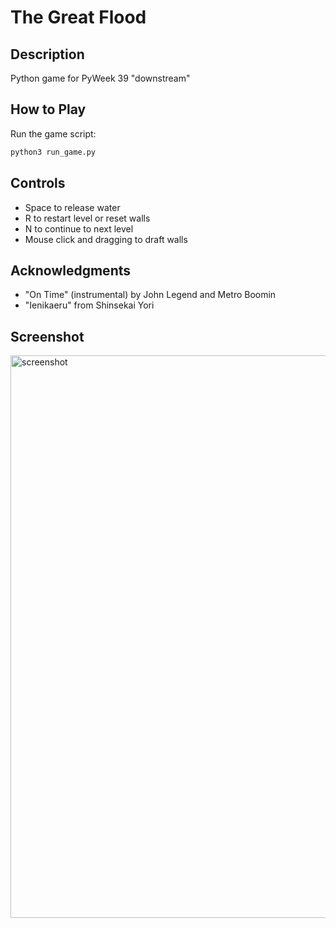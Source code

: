 # The Great Flood

## Description
Python game for PyWeek 39 "downstream"

## How to Play
Run the game script:
   ```sh
   python3 run_game.py
   ```
## Controls
   - Space to release water
   - R to restart level or reset walls
   - N to continue to next level
   - Mouse click and dragging to draft walls

## Acknowledgments
- "On Time" (instrumental) by John Legend and Metro Boomin
- "Ienikaeru" from Shinsekai Yori

## Screenshot
<img width="900" alt="screenshot" src="https://github.com/user-attachments/assets/c6382b35-faaf-4bd6-8285-a861afe8a175" />


